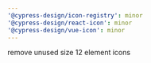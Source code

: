 ```yaml
---
'@cypress-design/icon-registry': minor
'@cypress-design/react-icon': minor
'@cypress-design/vue-icon': minor
---
```


remove unused size 12 element icons

